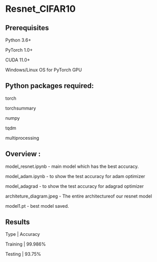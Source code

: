 # Resnet_CIFAR10

## Prerequisites
Python 3.6+

PyTorch 1.0+

CUDA 11.0+

Windows/Linux OS for PyTorch GPU

## Python packages required:

torch

torchsummary

numpy

tqdm

multiprocessing

## Overview :

model_resnet.ipynb - main model which has the best accuracy.

model_adam.ipynb - to show the test accuracy for adam optimizer

model_adagrad - to show the test accuracy for adagrad optimizer

architeture_diagram.jpeg - The entire architectureof our resnet model

model1.pt - best model saved.

## Results
Type      | Accuracy

Training	| 99.986%

Testing	  | 93.75%
